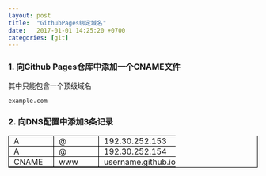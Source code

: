 ```yaml
---
layout: post
title:  "GithubPages绑定域名"
date:   2017-01-01 14:25:20 +0700
categories: [git]
---
```


### 1. 向Github Pages仓库中添加一个CNAME文件
其中只能包含一个顶级域名

```
example.com
```

### 2. 向DNS配置中添加3条记录
<style> 
table{border-right:1px solid #000;border-bottom:1px solid #000} 
table td{border-left:1px solid #000;border-top:1px solid #000;padding:0px 0px 0px 10px} 
</style>  
<table width="400" border="0" cellspacing="0" cellpadding="0"> 
<tr> 
<td width="80">A</td> 
<td width="80">@</td> 
<td width="80">192.30.252.153</td> 
</tr> 
<tr> 
<td>A</td> 
<td>@</td> 
<td>192.30.252.154</td> 
</tr> 
<tr> 
<td>CNAME</td> 
<td>www</td> 
<td>username.github.io</td> 

